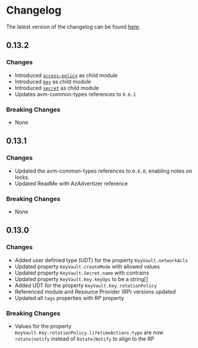 # Changelog

The latest version of the changelog can be found [here](https://github.com/Azure/bicep-registry-modules/blob/main/avm/res/key-vault/vault/CHANGELOG.md).

## 0.13.2

### Changes

- Introduced [`access-policy`](/Azure/bicep-registry-modules/blob/main/avm/res/key-vault/vault/access-policy) as child module
- Introduced [`key`](/Azure/bicep-registry-modules/blob/main/avm/res/key-vault/vault/key) as child module
- Introduced [`secret`](/Azure/bicep-registry-modules/blob/main/avm/res/key-vault/vault/secret) as child module
- Updates avm-common-types references to `0.6.1`

### Breaking Changes

- None

## 0.13.1

### Changes

- Updated the avm-common-types references to `0.6.0`, enabling notes on locks.
- Updated ReadMe with AzAdvertizer reference

### Breaking Changes

- None

## 0.13.0

### Changes

- Added user definied type (UDT) for the property `KeyVault.networkAcls`
- Updated property `KeyVault.createMode` with allowed values
- Updated property `KeyVault.Secret.name` with contrains
- Updated property `KeyVault.Key.keyOps` to be a string[]
- Added UDT for the property `KeyVault.Key.rotationPolicy`
- Referenced module and Resource Provider (RP) versions updated
- Updated all `tags` properties with RP property

### Breaking Changes

- Values for the property `KeyVault.Key.rotationPolicy.lifetimeActions.type` are now `rotate|notify` instead of `Rotate|Notify` to align to the RP
